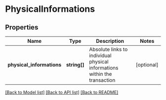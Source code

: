 # PhysicalInformations

## Properties
Name | Type | Description | Notes
------------ | ------------- | ------------- | -------------
**physical_informations** | **string[]** | Absolute links to individual physical informations within the transaction | [optional] 

[[Back to Model list]](../README.md#documentation-for-models) [[Back to API list]](../README.md#documentation-for-api-endpoints) [[Back to README]](../README.md)


